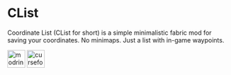 # CList
Coordinate List (CList for short) is a simple minimalistic fabric mod for saving your coordinates. No minimaps. Just a list with in-game waypoints.

<a target="_blank" href="https://modrinth.com/mod/clist"><img alt="modrinth" height="40" src="https://cdn.jsdelivr.net/npm/@intergrav/devins-badges@3/assets/compact/available/modrinth_vector.svg"></a> <a target="_blank" href="https://www.curseforge.com/minecraft/mc-mods/clist"><img alt="curseforge" height="40" src="https://cdn.jsdelivr.net/npm/@intergrav/devins-badges@3/assets/compact/available/curseforge_vector.svg"></a>
